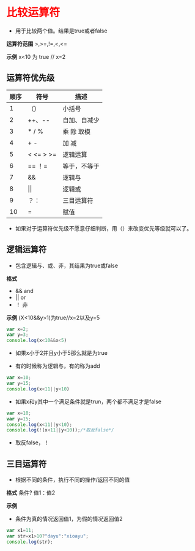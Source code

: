 <h1><font style="color:red">比较运算符</font></h1>

- 用于比较两个值。结果是true或者false

**运算符范围** >,>=,!=,<,<=

**示例** x<10 为 true // x=2

## 运算符优先级

| 顺序 | 符号            | 描述         |
| ---- | --------------- | ------------ |
| 1    | （）            | 小括号       |
| 2    | ++、--          | 自加、自减少 |
| 3    | *  /  %         | 乘  除  取模 |
| 4    | +  -            | 加 减        |
| 5    | <   <=  >    >= | 逻辑运算     |
| 6    | ==  ！=         | 等于，不等于 |
| 7    | &&              | 逻辑与       |
| 8    | \|\|            | 逻辑或       |
| 9    | ？：            | 三目运算符   |
| 10   | =               | 赋值         |

- 如果对于运算符优先级不愿意仔细判断，用（）来改变优先等级就可以了。

## 逻辑运算符

- 包含逻辑与、或、非，其结果为true或false

**格式**

- &&   and
- ||  or
- ！  非

**示例** (X<10&&y>1)为true//x=2以及y=5

```js
var x=2;
var y=3;
console.log(x<10&&x<5)
```

- 如果x小于2并且y小于5那么就是为true

- 有的时候称为逻辑与，有的称为add

```js
var x=10;
var y=15;
console.log(x<11||y<10)
```

- 如果x和y其中一个满足条件就是trun，两个都不满足才是false

```js
var x=10;
var y=15;
console.log(x<11||y<10);
console.log(!(x<11||y<10));/*取反false*/
```

- 取反false，！

## 三目运算符

- 根据不同的条件，执行不同的操作/返回不同的值

**格式** 条件? 值1：值2

**示例** 

- 条件为真的情况返回值1，为假的情况返回值2

```js
var x1=11;
var str=x1>10?"dayu":"xioayu";
console.log(str);
```
